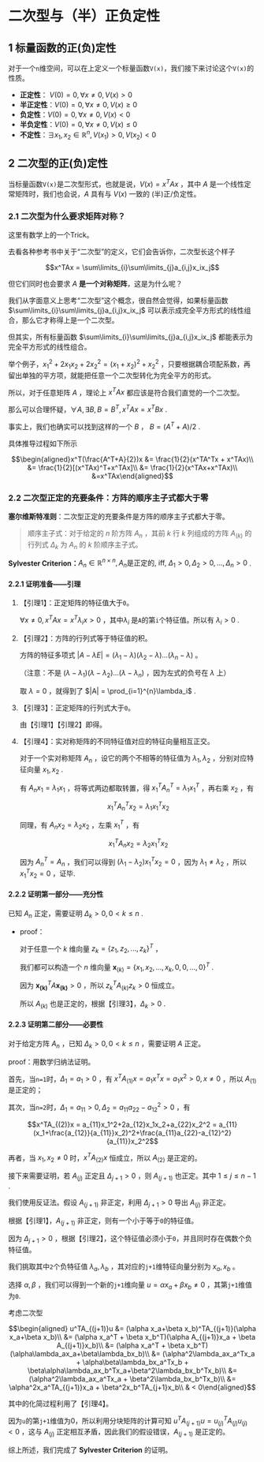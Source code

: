 # 二次型与（半）正负定性

## 1 标量函数的正(负)定性

对于一个`n`维空间，可以在上定义一个标量函数`V(x)`，我们接下来讨论这个`V(x)`的性质。

+ **正定性**： $V(0) = 0, \forall x \neq 0, V(x) > 0$
+ **半正定性**：$V(0) = 0, \forall x \neq 0, V(x) \ge 0$
+ **负定性**：$V(0) = 0, \forall x \neq 0, V(x) < 0$
+ **半负定性**：$V(0) = 0, \forall x \neq 0, V(x) \le 0$
+ **不定性**：$\exists x_1,x_2 \in \mathbb{R}^n, V(x_1) > 0, V(x_2) < 0$

## 2 二次型的正(负)定性

当标量函数`V(x)`是二次型形式，也就是说，$V(x) = x^TAx$ ，其中 $A$ 是一个线性定常矩阵时，我们也会说，$A$ 具有与 $V(x)$ 一致的 (半)正/负定性。

### 2.1 二次型为什么要求矩阵对称？

这里有数学上的一个Trick。

去看各种参考书中关于“二次型”的定义，它们会告诉你，二次型长这个样子

$$x^TAx = \sum\limits_{i}\sum\limits_{j}a_{i,j}x_ix_j$$

但它们同时也会要求 $A$ **是一个对称矩阵**，这是为什么呢？

我们从字面意义上思考“二次型”这个概念，很自然会觉得，如果标量函数 $\sum\limits_{i}\sum\limits_{j}a_{i,j}x_ix_j$ 可以表示成完全平方形式的线性组合，那么它才称得上是一个二次型。

但其实，所有标量函数 $\sum\limits_{i}\sum\limits_{j}a_{i,j}x_ix_j$ 都能表示为完全平方形式的线性组合。

举个例子，$x_1^2+2x_1x_2+2x_2^2 = (x_1+x_2)^2+x_2^2$ ，只要根据耦合项配系数，再留出单独的平方项，就能把任意一个二次型转化为完全平方的形式。

所以，对于任意矩阵 $A$ ，理论上 $x^TAx$ 都应该是符合我们直觉的一个二次型。

那么可以合理怀疑，$\forall A, \exists B, B = B^T, x^TAx = x^TBx$ .

事实上，我们也确实可以找到这样的一个 $B$ ， $B = (A^T + A)/2$ .

具体推导过程如下所示

$$\begin{aligned}x^T(\frac{A^T+A}{2})x &= \frac{1}{2}(x^TA^Tx + x^TAx)\\ &= \frac{1}{2}[(x^TAx)^T+x^TAx]\\ &= \frac{1}{2}(x^TAx+x^TAx)\\ &=x^TAx\end{aligned}$$

### 2.2 二次型正定的充要条件：方阵的顺序主子式都大于零

**塞尔维斯特准则**：二次型正定的充要条件是方阵的顺序主子式都大于零。

> 顺序主子式：对于给定的 $n$ 阶方阵 $A_n$ ，其前 $k$ 行 $k$ 列组成的方阵 $A_{(k)}$ 的行列式 $\Delta_k$ 为 $A_n$ 的 $k$ 阶顺序主子式。

**Sylvester Criterion：**$A_n \in \mathbb{R}^{n\times n}, A_n \text{是正定的, iff,}\ \Delta_1 > 0, \Delta_2 > 0, ..., \Delta_n > 0$ .

#### 2.2.1 证明准备——引理

1. 【引理1】：正定矩阵的特征值大于`0`。

    $\forall x \neq 0, x^TAx = x^T\lambda_i x > 0$ ，其中$\lambda_i$ 是`A`的第`i`个特征值。所以有 $\lambda_i > 0$ .

2. 【引理2】：方阵的行列式等于特征值的积。

    方阵的特征多项式 $|A-\lambda E| = (\lambda_1-\lambda)(\lambda_2 - \lambda)...(\lambda_n -\lambda)$ 。

    （注意：不是 $(\lambda-\lambda_1)(\lambda-\lambda_2)...(\lambda-\lambda_n)$ ，因为左式的负号在 $\lambda$ 上）

    取 $\lambda = 0$ ，就得到了 $|A| = \prod_{i=1}^{n}\lambda_i$ .

3. 【引理3】：正定矩阵的行列式大于`0`。

    由【引理1】【引理2】即得。

4. 【引理4】：实对称矩阵的不同特征值对应的特征向量相互正交。

    对于一个实对称矩阵 $A_n$ ，设它的两个不相等的特征值为 $\lambda_1,\lambda_2$ ，分别对应特征向量 $x_1, x_2$ .

    有 $A_nx_1 = \lambda_1x_1$ ，将等式两边都取转置，得 $x_1^TA_n^T = \lambda_1x_1^T$ ，再右乘 $x_2$ ，有
  
    $$x_1^TA_n^Tx_2 = \lambda_1x_1^Tx_2$$

    同理，有 $A_nx_2 = \lambda_2x_2$ ，左乘 $x_1^T$ ，有
  
    $$x_1^TA_nx_2 = \lambda_2x_1^Tx_2$$

    因为 $A_n^T=A_n$ ，我们可以得到 $(\lambda_1-\lambda_2)x_1^Tx_2 = 0$ ，因为 $\lambda_1 \neq \lambda_2$ ，所以$x_1^Tx_2 = 0$ ，证毕.

#### 2.2.2 证明第一部分——充分性

已知 $A_n$ 正定，需要证明 $\Delta_k>0, 0<k\le n$ .

+ proof：

    对于任意一个 $k$ 维向量 $z_k = \{z_1,z_2,...,z_k\}^T$ ，

    我们都可以构造一个 $n$ 维向量 $\mathbf{x}_{(k)} = \{x_1, x_2,...,x_k,0,0,...,0\}^T$ .

    因为 $\mathbf{x_{(k)}}^TA\mathbf{x_{(k)}}>0$ ，所以 $z_k^TA_{(k)}z_k>0$ 恒成立。

    所以 $A_{(k)}$ 也是正定的，根据【引理3】，$\Delta_k>0$ .

#### 2.2.3 证明第二部分——必要性

对于给定方阵 $A_n$ ，已知 $\Delta_k>0, 0<k\le n$ ，需要证明 $A$ 正定。

proof：用数学归纳法证明。

首先，当`n=1`时，$\Delta_1 = a_1 > 0$ ，有 $x^TA_{(1)}x = a_1x^Tx = a_1x^2 > 0, x \neq 0$ ，所以 $A_{(1)}$ 是正定的；

其次，当`n=2`时，$\Delta_1 = a_{11}>0, \Delta_2 = a_{11}a_{22}-a_{12}^2>0$ ，有

$$x^TA_{(2)}x = a_{11}x_1^2+2a_{12}x_1x_2+a_{22}x_2^2 = a_{11}(x_1+\frac{a_{12}}{a_{11}}x_2)^2+\frac{a_{11}a_{22}-a_{12}^2}{a_{11}}x_2^2$$

再者，当 $x_1,x_2\neq 0$ 时，$x^TA_{(2)}x$ 恒成立，所以 $A_{(2)}$ 是正定的。

接下来需要证明，若 $A_{(j)}$ 正定且 $\Delta_{j+1}>0$ ，则 $A_{(j+1)}$ 也正定。其中 $1\le j \le n-1$ .

我们使用反证法。假设 $A_{(j+1)}$ 非正定，利用 $\Delta_{j+1}>0$ 导出 $A_{(j)}$ 非正定。

根据【引理1】，$A_{(j+1)}$ 非正定，则有一个小于等于`0`的特征值。

因为 $\Delta_{j+1}>0$ ，根据【引理2】，这个特征值必须小于`0`，并且同时存在偶数个负特征值。

我们挑取其中`2`个负特征值 $\lambda_a, \lambda_b$ ，其对应的`j+1`维特征向量分别为 $x_a,x_b$ 。

选择 $\alpha,\beta$ ，我们可以得到一个新的`j+1`维向量 $u = \alpha x_a + \beta x_b \neq 0$ ，其第`j+1`维值为`0`.

考虑二次型
  
$$\begin{aligned} u^TA_{(j+1)}u &= (\alpha x_a+\beta x_b)^TA_{(j+1)}(\alpha x_a+\beta x_b)\\ &= (\alpha x_a^T + \beta x_b^T)(\alpha A_{(j+1)}x_a + \beta A_{(j+1)}x_b)\\ &= (\alpha x_a^T + \beta x_b^T)(\alpha\lambda_ax_a+\beta\lambda_bx_b)\\ &= (\alpha^2\lambda_ax_a^Tx_a + \alpha\beta\lambda_bx_a^Tx_b + \beta\alpha\lambda_ax_b^Tx_a+\beta^2\lambda_bx_b^Tx_b)\\ &= (\alpha^2\lambda_ax_a^Tx_a + \beta^2\lambda_bx_b^Tx_b)\\ &= \alpha^2x_a^TA_{(j+1)}x_a + \beta^2x_b^TA_{j+1}x_b\\ & < 0\end{aligned}$$

其中的化简过程利用了【引理4】。

因为`u`的第`j+1`维值为0，所以利用分块矩阵的计算可知 $u^TA_{(j+1)}u = u_{(j)}^TA_{(j)}u_{(j)} < 0$ ，这与 $A_{(j)}$ 正定相互矛盾，因此我们的假设错误，$A_{(j+1)}$ 是正定的。

综上所述，我们完成了 **Sylvester Criterion** 的证明。
